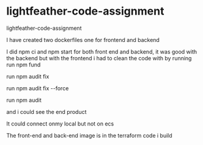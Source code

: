 # lightfeather-code-assignment
lightfeather-code-assignment

I have created two dockerfiles one for frontend and backend

I did npm ci and npm start for both front end and backend, it was good with the backend but with the frontend i had to clean the code with by running run npm fund

   run npm audit fix

   run npm audit fix --force 

   run npm audit 
   
   and i could see the end product
   
It could connect onmy local but not on ecs 

The front-end and back-end image is in the terraform code i build
